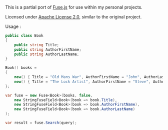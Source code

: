 This is a partial port of [Fuse.js](https://github.com/krisk/Fuse/) for use within my personal projects.

Licensed under [Apache License 2.0](./LICENSE), similar to the original project.

Usage :
```csharp
public class Book
{
    public string Title;
    public string AuthorFirstName;
    public string AuthorLastName;
}

Book[] books =
{
    new() { Title = "Old Mans War", AuthorFirstName = "John", AuthorLastName = "Scalzi" },
    new() { Title = "The Lock Artist", AuthorFirstName = "Steve", AuthorLastName = "Hamilton" },
};

var fuse = new Fuse<Book>(books, false,
    new StringFuseField<Book>(book => book.Title),
    new StringFuseField<Book>(book => book.AuthorFirstName),
    new StringFuseField<Book>(book => book.AuthorLastName)
);

var result = fuse.Search(query);
```